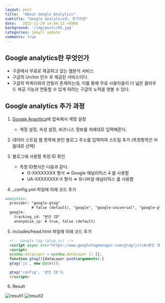 ```yaml
---
layout: post
title:  "About Google Analytics"
subtitle: "Google analytics란, 추가과정"
date:   2022-11-29 14:44:13 +0900
background: '/img/posts/05.jpg'
categories: jekyll update
comments: true
---
```


## Google analytics란 무엇인가

- 구글에서 무료로 제공하고 있는 웹분석 서비스
- 구글의 Urchin 인수 후 제공된 서비스이다.
- 구글의 빅쿼리와의 연동이 존재하는데, 이를 통해 무료 사용자들이 더 넓은 클라우드 제공 기능과 연동할 수 있게 하려는 구글의 노력을 엿볼 수 있다.

## Google analytics 추가 과정

1. [Google Anayltics](https://analytics.google.com/analytics/web/provision/?hl=ko&pli=1#/provision)에 접속해서 계정 설정

    - 계정 설정, 속성 설정, 비즈니스 정보를 차례대로 입력해준다.

2. 데이터 스트림 웹 항목에 본인 블로그 주소를 입력하여 스트림 추가 (측정항목은 마음대로 선택)

3. 블로그에 사용할 측정 ID 확인

    - 측정 ID형식은 다음과 같다.
        - G-XXXXXXXX 형식 ⇒ Google 애널리틱스 4 를 사용함
        - UA-XXXXXXXX-X 형식 ⇒ 유니버설 애널리틱스 를 사용함

4. _config.yml 파일에 아래 코드 추가

```markdown
analytics:
  provider: "google-gtag" 
            # false (default), "google", "google-universal", "google-gtag", "custom"
  google:
    tracking_id: "본인 ID"
    anonymize_ip: # true, false (default)
```
5. includes/head.html 파일에 아래 코드 추가

```html
  <!-- Google tag (gtag.js) -->
  <script async src="https://www.googletagmanager.com/gtag/js?id=본인 ID"></script>
  <script>
  window.dataLayer = window.dataLayer || [];
  function gtag(){dataLayer.push(arguments);}
  gtag('js', new Date());

  gtag('config', '본인 ID');
  </script>
```

6. Result

![result1](/assets/img/result1.png "result")
![result2](/assets/img/result2.png "result")
